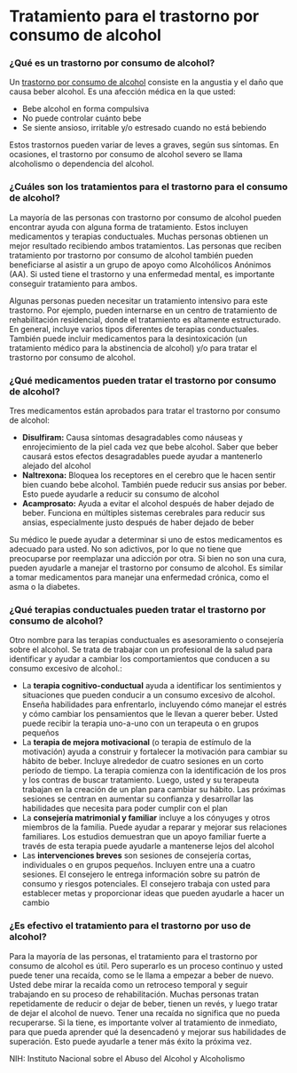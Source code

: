 Tratamiento para el trastorno por consumo de alcohol
====================================================


### ¿Qué es un trastorno por consumo de alcohol?


Un [trastorno por consumo de alcohol](https://medlineplus.gov/spanish/alcoholusedisorderaud.html) consiste en la angustia y el daño que causa beber alcohol. Es una afección médica en la que usted:

* Bebe alcohol en forma compulsiva
* No puede controlar cuánto bebe
* Se siente ansioso, irritable y/o estresado cuando no está bebiendo


Estos trastornos pueden variar de leves a graves, según sus síntomas. En ocasiones, el trastorno por consumo de alcohol severo se llama alcoholismo o dependencia del alcohol.


### ¿Cuáles son los tratamientos para el trastorno para el consumo de alcohol?


La mayoría de las personas con trastorno por consumo de alcohol pueden encontrar ayuda con alguna forma de tratamiento. Estos incluyen medicamentos y terapias conductuales. Muchas personas obtienen un mejor resultado recibiendo ambos tratamientos. Las personas que reciben tratamiento por trastorno por consumo de alcohol también pueden beneficiarse al asistir a un grupo de apoyo como Alcohólicos Anónimos (AA). Si usted tiene el trastorno y una enfermedad mental, es importante conseguir tratamiento para ambos.


Algunas personas pueden necesitar un tratamiento intensivo para este trastorno. Por ejemplo, pueden internarse en un centro de tratamiento de rehabilitación residencial, donde el tratamiento es altamente estructurado. En general, incluye varios tipos diferentes de terapias conductuales. También puede incluir medicamentos para la desintoxicación (un tratamiento médico para la abstinencia de alcohol) y/o para tratar el trastorno por consumo de alcohol.


### ¿Qué medicamentos pueden tratar el trastorno por consumo de alcohol?


Tres medicamentos están aprobados para tratar el trastorno por consumo de alcohol:

* **Disulfiram:** Causa síntomas desagradables como náuseas y enrojecimiento de la piel cada vez que bebe alcohol. Saber que beber causará estos efectos desagradables puede ayudar a mantenerlo alejado del alcohol
* **Naltrexona:** Bloquea los receptores en el cerebro que le hacen sentir bien cuando bebe alcohol. También puede reducir sus ansias por beber. Esto puede ayudarle a reducir su consumo de alcohol
* **Acamprosato:** Ayuda a evitar el alcohol después de haber dejado de beber. Funciona en múltiples sistemas cerebrales para reducir sus ansias, especialmente justo después de haber dejado de beber


Su médico le puede ayudar a determinar si uno de estos medicamentos es adecuado para usted. No son adictivos, por lo que no tiene que preocuparse por reemplazar una adicción por otra. Si bien no son una cura, pueden ayudarle a manejar el trastorno por consumo de alcohol. Es similar a tomar medicamentos para manejar una enfermedad crónica, como el asma o la diabetes.


### ¿Qué terapias conductuales pueden tratar el trastorno por consumo de alcohol?


Otro nombre para las terapias conductuales es asesoramiento o consejería sobre el alcohol. Se trata de trabajar con un profesional de la salud para identificar y ayudar a cambiar los comportamientos que conducen a su consumo excesivo de alcohol.:

* La **terapia cognitivo-conductual** ayuda a identificar los sentimientos y situaciones que pueden conducir a un consumo excesivo de alcohol. Enseña habilidades para enfrentarlo, incluyendo cómo manejar el estrés y cómo cambiar los pensamientos que le llevan a querer beber. Usted puede recibir la terapia uno-a-uno con un terapeuta o en grupos pequeños
* La **terapia de mejora motivacional** (o terapia de estímulo de la motivación) ayuda a construir y fortalecer la motivación para cambiar su hábito de beber. Incluye alrededor de cuatro sesiones en un corto período de tiempo. La terapia comienza con la identificación de los pros y los contras de buscar tratamiento. Luego, usted y su terapeuta trabajan en la creación de un plan para cambiar su hábito. Las próximas sesiones se centran en aumentar su confianza y desarrollar las habilidades que necesita para poder cumplir con el plan
* La **consejería matrimonial y familiar** incluye a los cónyuges y otros miembros de la familia. Puede ayudar a reparar y mejorar sus relaciones familiares. Los estudios demuestran que un apoyo familiar fuerte a través de esta terapia puede ayudarle a mantenerse lejos del alcohol
* Las **intervenciones breves** son sesiones de consejería cortas, individuales o en grupos pequeños. Incluyen entre una a cuatro sesiones. El consejero le entrega información sobre su patrón de consumo y riesgos potenciales. El consejero trabaja con usted para establecer metas y proporcionar ideas que pueden ayudarle a hacer un cambio


### ¿Es efectivo el tratamiento para el trastorno por uso de alcohol?


Para la mayoría de las personas, el tratamiento para el trastorno por consumo de alcohol es útil. Pero superarlo es un proceso continuo y usted puede tener una recaída, como se le llama a empezar a beber de nuevo. Usted debe mirar la recaída como un retroceso temporal y seguir trabajando en su proceso de rehabilitación. Muchas personas tratan repetidamente de reducir o dejar de beber, tienen un revés, y luego tratar de dejar el alcohol de nuevo. Tener una recaída no significa que no pueda recuperarse. Si la tiene, es importante volver al tratamiento de inmediato, para que pueda aprender qué la desencadenó y mejorar sus habilidades de superación. Esto puede ayudarle a tener más éxito la próxima vez.


NIH: Instituto Nacional sobre el Abuso del Alcohol y Alcoholismo

